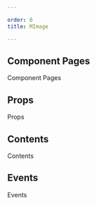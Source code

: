 ```yaml
---

order: 0
title: MImage

---
```

 
## Component Pages
 
Component Pages
 
## Props
 
Props
 
## Contents
 
Contents
 
## Events
 
Events
 
